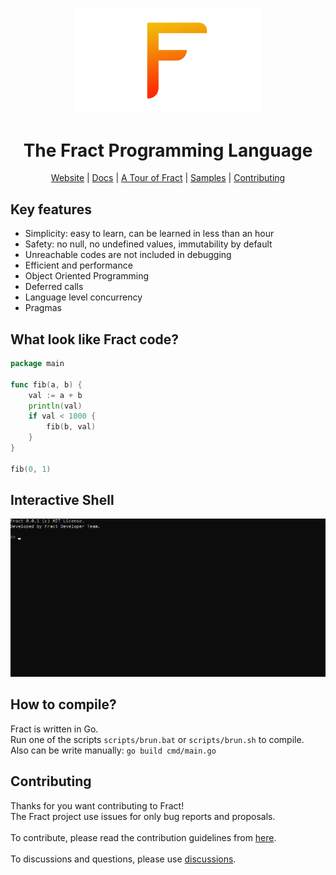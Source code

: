 <div align="center">
<p>
    <img width="300" src="https://raw.githubusercontent.com/fract-lang/resources/main/logo/fract.svg?sanitize=true">
</p>
<h1>The Fract Programming Language</h1>

[Website](https://fract-lang.github.io/website/) |
[Docs](https://github.com/fract-lang/fract/tree/master/docs) |
[A Tour of Fract](https://fract-lang.github.io/website/pages/tour.html) |
[Samples](https://fract-lang.github.io/website/pages/samples.html) |
[Contributing](#contributing)

</div>

## Key features
+ Simplicity: easy to learn, can be learned in less than an hour
+ Safety: no null, no undefined values, immutability by default
+ Unreachable codes are not included in debugging
+ Efficient and performance
+ Object Oriented Programming
+ Deferred calls
+ Language level concurrency
+ Pragmas

## What look like Fract code?

```go
package main

func fib(a, b) {
    val := a + b
    println(val)
    if val < 1000 {
        fib(b, val)
    }
}

fib(0, 1)
```

## Interactive Shell
<img src="https://github.com/fract-lang/resources/blob/main/preview/fract_cli.gif?raw=true">

## How to compile?
Fract is written in Go. <br>
Run one of the scripts ``scripts/brun.bat`` or ``scripts/brun.sh`` to compile. <br>
Also can be write manually: ``go build cmd/main.go``

<h2 id="contributing">Contributing</h2>
Thanks for you want contributing to Fract!
<br>
The Fract project use issues for only bug reports and proposals.
<br><br>
To contribute, please read the contribution guidelines from <a href="https://fract-lang.github.io/website/pages/contributor_guide.html">here</a>.
<br><br>
To discussions and questions, please use <a href="https://github.com/fract-lang/fract/discussions">discussions</a>.
